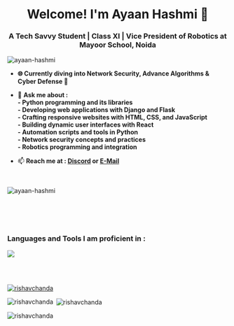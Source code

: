 <h1 align="center"><b>Welcome! I'm Ayaan Hashmi 👋</b></h1>
<h3 align="center">A Tech Savvy Student | Class XI | Vice President of Robotics at Mayoor School, Noida</h3>

<p align="left"> <img src="https://komarev.com/ghpvc/?username=ayaan-hashmi&label=Profile%20views&color=0e75b6&style=flat" alt="ayaan-hashmi" /> </p>

- **🌐 Currently diving into Network Security, Advance Algorithms & Cyber Defense 🔐**

- 💬 **Ask me about :**<br>
  **- Python programming and its libraries**<br>
  **- Developing web applications with Django and Flask**<br>
  **- Crafting responsive websites with HTML, CSS, and JavaScript**<br>
  **- Building dynamic user interfaces with React**<br>
  **- Automation scripts and tools in Python**<br>
  **- Network security concepts and practices**<br>
  **- Robotics programming and integration**<br>

- 📫 **Reach me at : [**Discord**](https://discord.com/users/951491358500216842) or [**E-Mail**](mailto:apex.hashmi@gmail.com)**

<br>

<p><img align="left" src="https://github-readme-stats.vercel.app/api/top-langs?username=ayaan-hashmi&show_icons=true&locale=en&layout=compact" alt="ayaan-hashmi" /></p>

<br><br><br><br><br>

<h3 align="left"><b>Languages and Tools I am proficient in :</b></h3>

<a>
  <img src="https://skillicons.dev/icons?i=py,js,ts,c,cs,cpp,php,dart,go,rust,java,kotlin,swift,html,css,jquery,react,nextjs,nodejs,npm,angular,bootstrap,coffeescript,tailwind,django,flask,electron,tensorflow,pytorch,hibernate,unity,unreal,adonis,actix,dotnet,spring,mongodb,mysql,aws,azure,gcp,vercel,netlify,cloudflare,docker,kubernetes,github,git,githubactions,gitlab,figma,bash,powershell,arduino,raspberrypi,azul,fediverse,discord,linkedin,gmail,stackoverflow,pycharm,phpstorm,webstorm,clion,visualstudio,vscode,vscodium,androidstudio,anaconda,atom,codepen,sublime,windows,apple,linux,kali,ubuntu,debian,arch&perline=10&theme=dark" />
</a>

<br><br>


<p align="left"> <a href="https://github.com/ryo-ma/github-profile-trophy"><img src="https://github-profile-trophy.vercel.app/?username=rishavchanda" alt="rishavchanda" /></a> </p>

<p><img align="left" src="https://github-readme-stats.vercel.app/api/top-langs?username=rishavchanda&show_icons=true&locale=en&layout=compact" alt="rishavchanda" /></p>

<p>&nbsp;<img align="center" src="https://github-readme-stats.vercel.app/api?username=rishavchanda&show_icons=true&locale=en" alt="rishavchanda" /></p>

<p><img align="center" src="https://github-readme-streak-stats.herokuapp.com/?user=rishavchanda&" alt="rishavchanda" /></p>
